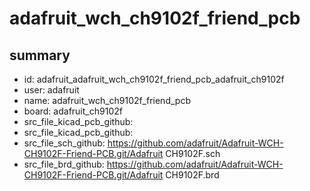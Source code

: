 # adafruit_wch_ch9102f_friend_pcb
 
## summary 
* id: adafruit_adafruit_wch_ch9102f_friend_pcb_adafruit_ch9102f
* user: adafruit
* name: adafruit_wch_ch9102f_friend_pcb
* board: adafruit_ch9102f
* src_file_kicad_pcb_github: 
* src_file_kicad_pcb_github: 
* src_file_sch_github: https://github.com/adafruit/Adafruit-WCH-CH9102F-Friend-PCB.git/Adafruit CH9102F.sch
* src_file_brd_github: https://github.com/adafruit/Adafruit-WCH-CH9102F-Friend-PCB.git/Adafruit CH9102F.brd



